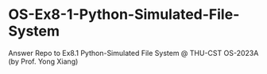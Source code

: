 # OS-Ex8-1-Python-Simulated-File-System
Answer Repo to Ex8.1 Python-Simulated File System @ THU-CST OS-2023A (by Prof. Yong Xiang)
